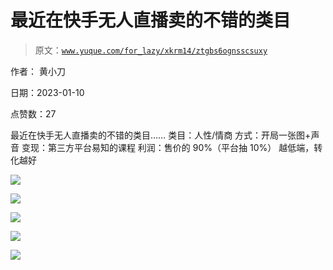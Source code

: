 # 最近在快手无人直播卖的不错的类目

> 原文：[`www.yuque.com/for_lazy/xkrm14/ztgbs6ognsscsuxy`](https://www.yuque.com/for_lazy/xkrm14/ztgbs6ognsscsuxy)

作者： 黄小刀 

日期：2023-01-10 

点赞数：27 

最近在快手无人直播卖的不错的类目…… 类目：人性/情商 方式：开局一张图+声音 变现：第三方平台易知的课程 利润：售价的 90%（平台抽 10%） 越低端，转化越好 

![](img/cf3c73b54b4d3e7a0eda10b6a0c2bd34.png) 

![](img/def0ab950bfc012c03e754de33d7fd1a.png) 

![](img/f8e8d86193f8a9b32b18fb6eb72a97ea.png) 

![](img/262d35cf4fad80190ed21a0030a5422c.png) 

![](img/51a4d169a85b321f0ea99e1e5ff6748e.png)  


